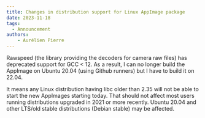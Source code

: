 ```yaml
---
title: Changes in distribution support for Linux AppImage package
date: 2023-11-18
tags:
  - Announcement
authors:
    - Aurélien Pierre
---
```


Rawspeed (the library providing the decoders for camera raw files) has deprecated support for GCC < 12. As a result, I can no longer build the AppImage on Ubuntu 20.04 (using Github runners) but I have to build it on 22.04.

It means any Linux distribution having libc older than 2.35 will not be able to start the new AppImages starting today. That should not affect most users running distributions upgraded in 2021 or more recently. Ubuntu 20.04 and other LTS/old stable distributions (Debian stable) may be affected.
